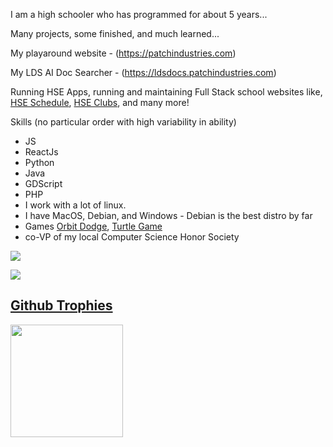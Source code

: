 I am a high schooler who has programmed for about 5 years... 

Many projects, some finished, and much learned... 

My playaround website - (https://patchindustries.com)

My LDS AI Doc Searcher - (https://ldsdocs.patchindustries.com)

Running HSE Apps, running and maintaining Full Stack school websites like, [HSE Schedule](https://github.com/HSE-Apps-Team/schedule-client), [HSE Clubs](https://github.com/HSE-Apps-Team/club-client), and many more!

Skills (no particular order with high variability in ability)

- JS
- ReactJs
- Python
- Java
- GDScript
- PHP
- I work with a lot of linux.
- I have MacOS, Debian, and Windows - Debian is the best distro by far
- Games  [Orbit Dodge](https://legojrp.github.io/Orbit-Dodge), [Turtle Game](https://patchindustries.com/turtle/) 
- co-VP of my local Computer Science Honor Society



<a href="https://github.com/anuraghazra/github-readme-stats"><img align="center" src="https://readme-stats-six-sigma.vercel.app/api/top-langs/?username=legojrp&layout=compact&text_color=7289da&bg_color=2c2f33&ring_color=2C2F33&hide_border=true" /> 

<a href="https://github.com/denvercoder1/github-readme-streak-stats"><img aligh="center" src="https://github-readme-streak-stats.herokuapp.com?user=legojrp&mode=weekly&background=2C2F33&stroke=7289DA&ring=7289DA&sideNums=7289DA&sideLabels=7289DA&currStreakNum=7289DA&fire=FFFFFF&currStreakLabel=7289DA&dates=7289DA&border=2C2F33">

## Github Trophies
<a href="https://github.com/ryo-ma/github-profile-trophy"><img align="center" height="180em" src="https://github-profile-trophy.vercel.app/?username=legojrp&theme=discord&no-frame=true" /> 
